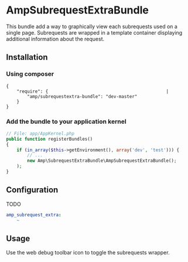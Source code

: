 AmpSubrequestExtraBundle
=================

This bundle add a way to graphically view each subrequests used on a single page. Subrequests are wrapped in a template container displaying additional information about the request.

## Installation

### Using composer

    {
        "require": {                                             |
            "amp/subrequestextra-bundle": "dev-master"
        }
    }

### Add the bundle to your application kernel

``` php
// File: app/AppKernel.php
public function registerBundles()
{
    if (in_array($this->getEnvironment(), array('dev', 'test'))) {
        // ...
        new Amp\SubrequestExtraBundle\AmpSubrequestExtraBundle();
    );
}
```

## Configuration

TODO

``` yaml
amp_subrequest_extra:
    ~
```

## Usage

Use the web debug toolbar icon to toggle the subrequests wrapper.